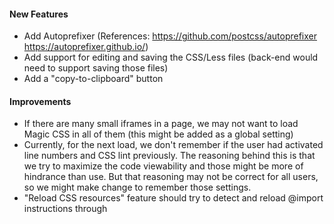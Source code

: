#### New Features
* Add Autoprefixer (References: https://github.com/postcss/autoprefixer https://autoprefixer.github.io/)
* Add support for editing and saving the CSS/Less files (back-end would need to support saving those files)
* Add a "copy-to-clipboard" button

#### Improvements
* If there are many small iframes in a page, we may not want to load Magic CSS in all of them (this might be added as a global setting)
* Currently, for the next load, we don't remember if the user had activated line numbers and CSS lint previously. The reasoning behind this is that we try to maximize the code viewability and those might be more of hindrance than use. But that reasoning may not be correct for all users, so we might make change to remember those settings.
* "Reload CSS resources" feature should try to detect and reload @import instructions through <style> and <link> tags
* CodeMirror autocomplete suggestions should have fixed position OR they should not let scroll event pass through to parent-elements/body OR both
* Review if it is possible to fix https://github.com/webextensions/live-css-editor/issues/2 (Changes aren't applied after reload until extension is opened) while keeping security concerns in mind
* Autocompleting a CSS property adds ": " (colon and space) characters, while autocompleting using Emmet expansion adds ": ;" (colon, space and semicolon) characters and puts the cursor before the semicolon character (for example, typing "p", "d" and "<Tab>" expands to "padding: ;" ). We may make this behavior consistent.

#### Environments
* Make "editor" a standalone project, so that it can be added to an HTML page as well
* Make "Magic CSS" a standalone project, so that it can be added to an HTML page as well

#### Global settings
* Customize indentation (allow using tab/n-spaces)

#### Compilation and Build
* Add webpack based compilation (currently, it is split into too many files, which increases load time)

#### Refactoring
* Refactor code
* Update all 3rd party libraries to their latest versions
* Move some functionalities into their own projects, for example, generate selectors, get existing selectors, point-and-click etc
* Use Shadow DOM for Magic CSS UI (and remove some code which would not be required after that)

#### Language Support
* Add translations/internationalization
